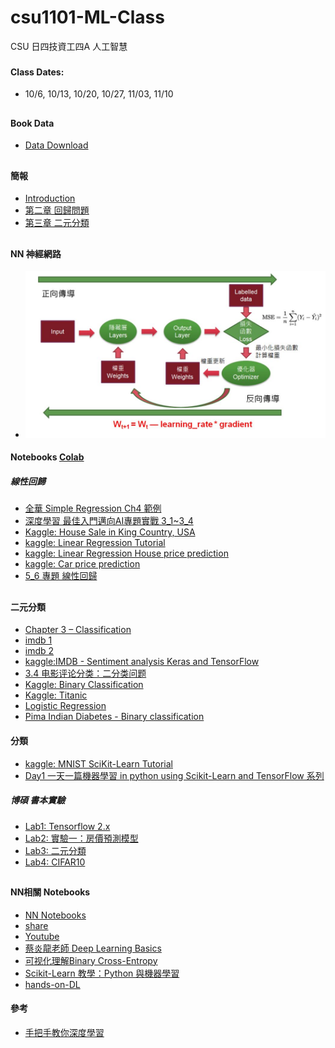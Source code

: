 # csu1101-ML-Class
CSU 日四技資工四A 人工智慧
###
#### Class Dates:
* 10/6, 10/13, 10/20, 10/27, 11/03, 11/10
##
#### Book Data
* [Data Download](https://github.com/jumbokh/csu1101-ML-Class/blob/main/notebooks/BookData_DM2145.ipynb)
##
#### 簡報
* [Introduction](https://github.com/jumbokh/csu1101-ML-Class/blob/main/docs/CSUAI_class.pptx)
* [第二章 回歸問題](https://github.com/jumbokh/csu1101-ML-Class/blob/main/docs/CH02.ppt)
* [第三章 二元分類](https://github.com/jumbokh/csu1101-ML-Class/blob/main/docs/CH03.ppt)
##
#### NN 神經網路
* ![NN](https://github.com/jumbokh/csu1101-ML-Class/blob/main/docs/NN.JPG)
#### Notebooks [Colab](https://colab.research.google.com/)
##### 線性回歸
* [全華 Simple Regression Ch4 範例](https://github.com/jumbokh/csu1101-ML-Class/blob/main/notebooks/Ch4_SimpleRegression.ipynb)
* [深度學習 最佳入門邁向AI專題實戰 3_1~3_4](https://github.com/mc6666/DL_Book)
* [Kaggle: House Sale in King Country, USA](https://www.kaggle.com/harlfoxem/housesalesprediction)
* [kaggle: Linear Regression Tutorial](https://www.kaggle.com/jumbokh/linear-regression-tutorial/edit)
* [kaggle: Linear Regression House price prediction](https://www.kaggle.com/jumbokh/linear-regression-house-price-prediction/edit)
* [kaggle: Car price prediction](https://www.kaggle.com/jumbokh/car-price-prediction-linear-regression-rfe/edit)
* [5_6 專題 線性回歸](https://github.com/jumbokh/csu1101-ML-Class/blob/main/notebooks/5_6%E5%B0%88%E9%A1%8C_%E7%B7%9A%E6%80%A7%E5%9B%9E%E6%AD%B8.ipynb)
##
#### 二元分類
* [Chapter 3 – Classification](https://github.com/jumbokh/csu1101-ML-Class/blob/main/notebooks/03_classification.ipynb)
* [imdb 1](https://github.com/jumbokh/csu1101-ML-Class/blob/main/notebooks/imdb_ana_v2-1.ipynb)
* [imdb 2](https://github.com/jumbokh/csu1101-ML-Class/blob/main/notebooks/imdb_sentiment_analysis_keras_and_tensorflow.ipynb)
* [kaggle:IMDB - Sentiment analysis  Keras and TensorFlow](https://www.kaggle.com/kuntahsieh/imdb-sentiment-analysis-keras-and-tensorflow/)
* [3.4 电影评论分类：二分类问题](https://github.com/jumbokh/csu1101-ML-Class/blob/main/notebooks/3_4_%E7%94%B5%E5%BD%B1%E8%AF%84%E8%AE%BA%E5%88%86%E7%B1%BB%EF%BC%9A%E4%BA%8C%E5%88%86%E7%B1%BB%E9%97%AE%E9%A2%98.ipynb)
* [Kaggle: Binary Classification](https://www.kaggle.com/ryanholbrook/binary-classification)
* [Kaggle: Titanic](https://www.kaggle.com/c/titanic/notebooks?competitionId=3136&sortBy=voteCount)
* [Logistic Regression](https://github.com/jumbokh/ML-Class/blob/main/notebooks/4_1_Logistic_Regression.ipynb)
* [Pima Indian Diabetes - Binary classification](https://www.kaggle.com/kuntahsieh/pima-indian-diabetes-binary-classification/edit)
#### 分類
* [kaggle: MNIST SciKit-Learn Tutorial](https://www.kaggle.com/gainknowledge/mnist-scikit-learn-tutorial)
* [Day1 一天一篇機器學習 in python using Scikit-Learn and TensorFlow 系列](https://blog.chairco.me/posts/2017/12/day1_machine_learning_in_python_using_scikit-learn_and_tensorflow.html)
##### 博碩 書本實驗
* [Lab1: Tensorflow 2.x](https://github.com/jumbokh/csu1101-ML-Class/blob/main/notebooks/Lab1.ipynb)
* [Lab2: 實驗一：房價預測模型](https://github.com/jumbokh/csu1101-ML-Class/blob/main/notebooks/Lab2_1b_1115.ipynb)
* [Lab3: 二元分類](https://github.com/jumbokh/csu1101-ML-Class/blob/main/notebooks/Lab3_1b.ipynb)
* [Lab4: CIFAR10](https://github.com/jumbokh/csu1101-ML-Class/blob/main/notebooks/Lab4.ipynb)
##
#### NN相關 Notebooks
* [NN Notebooks](https://github.com/jumbokh/nknu-class/tree/main/notebook)
* [share](http://gg.gg/w5a9f)
* [Youtube](https://www.youtube.com/playlist?list=PLQT_F4pgkvVcWnLIIQmw0bWNoXsWeFFd1)
* [蔡炎龍老師 Deep Learning Basics](https://github.com/yenlung/Deep-Learning-Basics)
* [可视化理解Binary Cross-Entropy](https://zhuanlan.zhihu.com/p/89391305)
* [Scikit-Learn 教學：Python 與機器學習](https://www.datacamp.com/community/tutorials/scikit-learn-python)
* [hands-on-DL](https://github.com/twcmchang/hands-on-DL)
#### 參考
* [手把手教你深度學習](https://github.com/jumbokh/csu1101-ML-Class/blob/main/docs/%E6%89%8B%E6%8A%8A%E6%89%8B%E6%95%99%E4%BD%A0%E6%B7%B1%E5%BA%A6%E5%AD%B8%E7%BF%92%E5%AF%A6%E5%8B%99_%E4%B8%AD%E7%A0%94%E9%99%A2%E5%BC%B5%E9%88%9E%E9%96%94.pdf)
